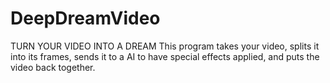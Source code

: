 # DeepDreamVideo
TURN YOUR VIDEO INTO A DREAM  This program takes your video, splits it into its frames, sends it to a AI to have special effects applied, and puts the video back together.
